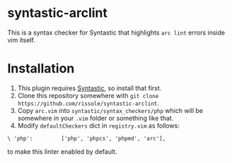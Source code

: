 syntastic-arclint
=================

This is a syntax checker for Syntastic that highlights `arc lint` errors inside vim itself.

Installation
============

1. This plugin requires [Syntastic](https://github.com/scrooloose/syntastic), so install that first.
1. Clone this repository somewhere with `git clone https://github.com/rissole/syntastic-arclint`.
1. Copy `arc.vim` into `syntastic/syntax_checkers/php` which will be somewhere in your `.vim` folder or something like that.
1. Modify `defaultCheckers` dict in `registry.vim` as follows:
```
\ 'php':         ['php', 'phpcs', 'phpmd', 'arc'],
```
to make this linter enabled by default.
